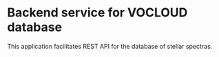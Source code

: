 # Backend service for VOCLOUD database

This application facilitates REST API for the database of stellar spectras.
